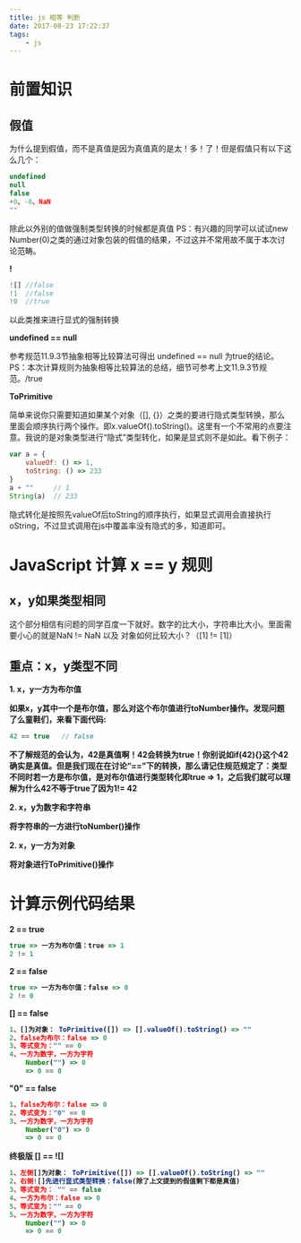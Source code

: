 ```yaml
---
title: js 相等 判断
date: 2017-08-23 17:22:37
tags:
    - js
---
```

# 前置知识

## 假值

为什么提到假值，而不是真值是因为真值真的是太！多！了！但是假值只有以下这么几个：
```js
undefined
null
false
+0、-0、NaN
""
```
除此以外别的值做强制类型转换的时候都是真值
PS：有兴趣的同学可以试试new Number(0)之类的通过对象包装的假值的结果，不过这并不常用故不属于本次讨论范畴。

<!-- more -->
<strong>!</strong>

```js
![] //false
!1  //false
!0  //true
```
以此类推来进行显式的强制转换

<strong>undefined == null</strong>

参考规范11.9.3节抽象相等比较算法可得出
undefined == null 为true的结论。
PS：本次计算规则为抽象相等比较算法的总结，细节可参考上文11.9.3节规范。/true

<strong>ToPrimitive</strong>

简单来说你只需要知道如果某个对象（[], {}）之类的要进行隐式类型转换，那么里面会顺序执行两个操作。即x.valueOf().toString()。这里有一个不常用的点要注意。我说的是对象类型进行“隐式”类型转化，如果是显式则不是如此。看下例子：

```js
var a = {
    valueOf: () => 1,
    toString: () => 233
}
a + ""     // 1
String(a)  // 233
```
隐式转化是按照先valueOf后toString的顺序执行，如果显式调用会直接执行oString，不过显式调用在js中覆盖率没有隐式的多，知道即可。

# JavaScript 计算 x == y 规则

## x，y如果类型相同
这个部分相信有问题的同学百度一下就好。数字的比大小，字符串比大小。里面需要小心的就是NaN != NaN 以及 对象如何比较大小？（[1] != [1]）

## 重点：x，y类型不同

<strong> 1. x，y一方为布尔值<strong>

如果x，y其中一个是布尔值，那么对这个布尔值进行toNumber操作。发现问题了么童鞋们，来看下面代码:
```js
42 == true   // false
```
不了解规范的会认为，42是真值啊！42会转换为true！你别说如if(42){}这个42确实是真值。但是我们现在在讨论“==”下的转换，那么请记住规范规定了：类型不同时若一方是布尔值，是对布尔值进行类型转化即true => 1，之后我们就可以理解为什么42不等于true了因为1!= 42

<strong> 2.  x，y为数字和字符串<strong>

将字符串的一方进行toNumber()操作

<strong> 2.  x，y一方为对象<strong>

将对象进行ToPrimitive()操作

# 计算示例代码结果

<strong>2 == true</strong>

```js
true => 一方为布尔值：true => 1
2 != 1
```

<strong>2 == false</strong>

```js
true => 一方为布尔值：false => 0
2 != 0
```

<strong>[] == false</strong>

```js
1、[]为对象： ToPrimitive([]) => [].valueOf().toString() => ""
2、false为布尔：false => 0
3、等式变为："" == 0
4、一方为数字，一方为字符
    Number("") => 0
    => 0 == 0
```

<strong>"0" == false</strong>

```js
1、false为布尔：false => 0
2、等式变为："0" == 0
3、一方为数字，一方为字符
    Number("0") => 0
    => 0 == 0
```

<strong>终极版 [] == ![]</strong>

```js
1、左侧[]为对象： ToPrimitive([]) => [].valueOf().toString() => ""
2、右侧![]先进行显式类型转换：false(除了上文提到的假值剩下都是真值)
3、等式变为： "" == false
4、一方为布尔：false => 0
5、等式变为："" == 0
5、一方为数字，一方为字符
    Number("") => 0
    => 0 == 0
```